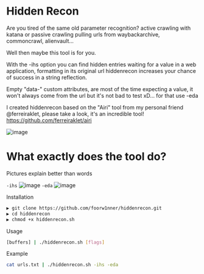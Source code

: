 # Hidden Recon

Are you tired of the same old parameter recognition? active crawling with katana or passive crawling pulling urls from waybackarchive, commoncrawl, alienvault...

Well then maybe this tool is for you.

With the -ihs option you can find hidden entries waiting for a value in a web application, formatting in its original url hiddenrecon increases your chance of success in a string reflection.

Empty "data-" custom attributes, are most of the time expecting a value, it won't always come from the url but it's not bad to test xD... for that use -eda

I created hiddenrecon based on the "Airi" tool from my personal friend @ferreiraklet, please take a look, it's an incredible tool! https://github.com/ferreiraklet/airi

![image](https://github.com/user-attachments/assets/43171c11-1244-49e5-9736-950dc905bc0e)

# What exactly does the tool do?
Pictures explain better than words

```-ihs```
![image](https://github.com/user-attachments/assets/b2fb4769-03e3-42b7-86b3-bd6c3435e2c8)
```-eda```
![image](https://github.com/user-attachments/assets/f0e4e412-c054-4aeb-a7ab-6bb08813ac81)




Installation
```bash
▶ git clone https://github.com/foorw1nner/hiddenrecon.git
▶ cd hiddenrecon
▶ chmod +x hiddenrecon.sh
```

Usage
```bash
[buffers] | ./hiddenrecon.sh [flags]
```

Example
```bash
cat urls.txt | ./hiddenrecon.sh -ihs -eda
```



